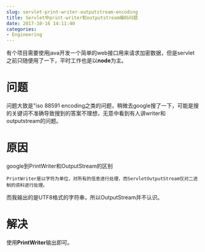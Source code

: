 ```yaml
---
slug: servlet-print-writer-outputstream-encoding
title: Servlet中print-writer和outputstream编码问题
date: 2017-10-16 14:11:40
categories:
- Engineering
---
```

有个项目需要使用java开发一个简单的web接口用来请求加密数据，但是servlet之前只随便用了一下，平时工作也是以**node**为主。
# 问题
问题大致是"iso 88591 encoding之类的问题，稍微去google搜了一下，可能是搜的关键词不准确导致搜到的答案不理想，无意中看到有人讲writer和outputstream的问题。
# 原因
google到PrintWriter和OutputStream的区别

```
PrintWriter是以字符为单位，对所有的信息进行处理，而ServletOutputStream仅对二进制的资料进行处理。 
```

而我输出的是UTF8格式的字符串，所以OutputStream并不认识。

# 解决
使用**PrintWriter**输出即可。
